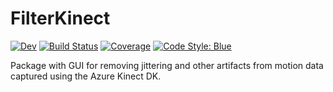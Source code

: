 # FilterKinect

<!-- [![Stable](https://img.shields.io/badge/docs-stable-blue.svg)](https://AR102.github.io/FilterKinect.jl/stable/) -->
[![Dev](https://img.shields.io/badge/docs-dev-blue.svg)](https://Alexander-Reimer.github.io/FilterKinect.jl/dev/)
[![Build Status](https://github.com/AR102/FilterKinect.jl/actions/workflows/CI.yml/badge.svg?branch=main)](https://github.com/AR102/FilterKinect.jl/actions/workflows/CI.yml?query=branch%3Amain)
[![Coverage](https://codecov.io/gh/AR102/FilterKinect.jl/branch/main/graph/badge.svg)](https://codecov.io/gh/AR102/FilterKinect.jl)
[![Code Style: Blue](https://img.shields.io/badge/code%20style-blue-4495d1.svg)](https://github.com/invenia/BlueStyle)

Package with GUI for removing jittering and other artifacts from motion data captured using the Azure Kinect DK.
